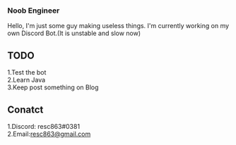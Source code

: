 ### Noob Engineer   

Hello, I'm just some guy making useless things.
I'm currently working on my own Discord Bot.(It is unstable and slow now)   

TODO
--------
  1.Test the bot    
  2.Learn Java    
  3.Keep post something on Blog       
  
Conatct
---------
  1.Discord: resc863#0381   
  2.Email:resc863@gmail.com   

<!--
**resc863/resc863** is a ✨ _special_ ✨ repository because its `README.md` (this file) appears on your GitHub profile.

Here are some ideas to get you started:

- 🔭 I’m currently working on ...
- 🌱 I’m currently learning ...
- 👯 I’m looking to collaborate on ...
- 🤔 I’m looking for help with ...
- 💬 Ask me about ...
- 📫 How to reach me: ...
- 😄 Pronouns: ...
- ⚡ Fun fact: ...
-->
